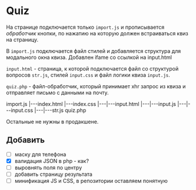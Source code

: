 # Quiz

На странице подключается только `import.js` и прописывается *обработчик* кнопки, по нажатию на которую должен встраиваться квиз на страницу.

В `import.js` подключается файл стилей и добавляется структура для модального окна квиза. Добавлен ifame со ссылкой на input.html

`input.html` - страница, к которой подключается файл со структурой вопросов `str.js`, стилей `input.css` и файл логики квиза `input.js`.

`quiz.php` - файл-обработчик, который принимает xhr запрос из квиза и отправляет письмо с данными на почту.

import.js
|---index.html
|---index.css
|---|---input.html
|---|---input.js
|---|---input.css
|---|---str.js
quiz.php

Остальные не нужны в продакшене.

## Добавить
- [ ] маску для телефона
- [x] валидация JSON в php - как?
- [ ] выровнять поля по центру
- [ ] добавить страницу результата
- [ ] минификация JS и CSS, в репозитории оставляем понятную
